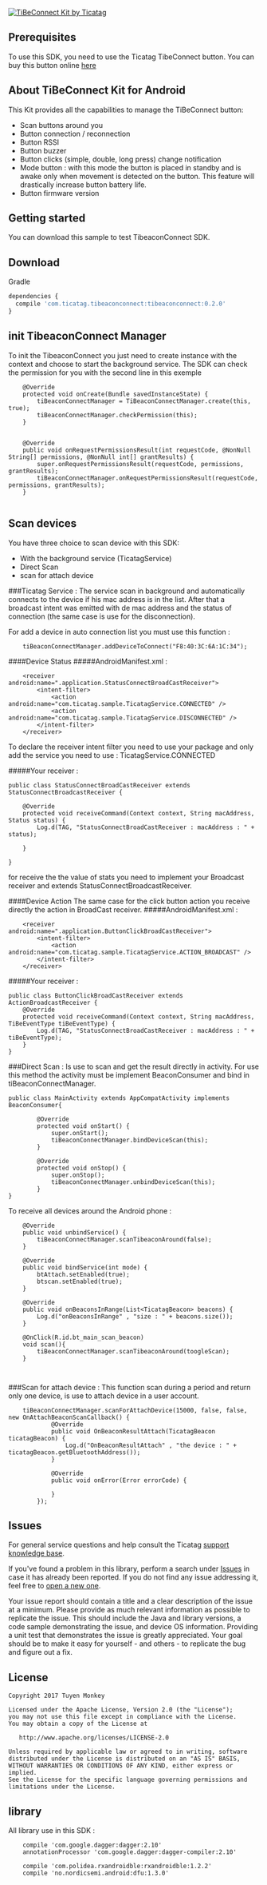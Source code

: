 [![TiBeConnect Kit by Ticatag](logo.png)](https://ticatag.com)

## Prerequisites
To use this SDK, you need to use the Ticatag TibeConnect button.
You can buy this button online [here](http://www.ticatag.com/categorie-produit/b2c)

## About TiBeConnect Kit for Android 

This Kit provides all the capabilities to manage the TiBeConnect button:
- Scan buttons around you
- Button connection / reconnection
- Button RSSI
- Button buzzer
- Button clicks (simple, double, long press) change notification
- Mode button : with this mode the button is placed in standby and is awake only when movement is detected on the button. This feature will drastically increase button battery life.
- Button firmware version

## Getting started
You can download this sample to test TibeaconConnect SDK.

## Download
Gradle

```javascript
dependencies {
  compile 'com.ticatag.tibeaconconnect:tibeaconconnect:0.2.0'
}
```

## init TibeaconConnect Manager
To init the TibeaconConnect you just need to create instance with the context and choose to start the background service.
The SDK can check the permission for you with the second line in this exemple
```
    @Override
    protected void onCreate(Bundle savedInstanceState) {
        tiBeaconConnectManager = TiBeaconConnectManager.create(this, true);
        tiBeaconConnectManager.checkPermission(this);
    }
    
    
    @Override
    public void onRequestPermissionsResult(int requestCode, @NonNull String[] permissions, @NonNull int[] grantResults) {
        super.onRequestPermissionsResult(requestCode, permissions, grantResults);
        tiBeaconConnectManager.onRequestPermissionsResult(requestCode, permissions, grantResults);
    }
    
```

## Scan devices
You have three choice to scan device with this SDK:
- With the background service (TicatagService)
- Direct Scan
- scan for attach device


###Ticatag Service :
The service scan in background and automatically connects to the device if his mac address is in the list.
After that a broadcast intent was emitted with de mac address and the status of connection (the same case is use for the disconnection).

For add a device in auto connection list you must use this function :
```
    tiBeaconConnectManager.addDeviceToConnect("F8:40:3C:6A:1C:34");
```


####Device Status
#####AndroidManifest.xml : 
```
    <receiver android:name=".application.StatusConnectBroadCastReceiver">
        <intent-filter>
            <action android:name="com.ticatag.sample.TicatagService.CONNECTED" />
            <action android:name="com.ticatag.sample.TicatagService.DISCONNECTED" />
        </intent-filter>
    </receiver>
```
To declare the receiver intent filter you need to use your package and only add the service you need to use : TicatagService.CONNECTED

#####Your receiver :
```
public class StatusConnectBroadCastReceiver extends StatusConnectBroadcastReceiver {

    @Override
    protected void receiveCommand(Context context, String macAddress, Status status) {
        Log.d(TAG, "StatusConnectBroadCastReceiver : macAddress : " + status);
        
    }

}
```
for receive the the value of stats you need to implement your Broadcast receiver and extends StatusConnectBroadcastReceiver.

####Device Action
The same case for the click button action you receive directly the action in BroadCast receiver.
#####AndroidManifest.xml : 
```
    <receiver android:name=".application.ButtonClickBroadCastReceiver">
        <intent-filter>
            <action android:name="com.ticatag.sample.TicatagService.ACTION_BROADCAST" />
        </intent-filter>
    </receiver>
```
#####Your receiver :
```
public class ButtonClickBroadCastReceiver extends ActionBroadcastReceiver {
    @Override
    protected void receiveCommand(Context context, String macAddress, TiBeEventType tiBeEventType) {
        Log.d(TAG, "StatusConnectBroadCastReceiver : macAddress : " + tiBeEventType);
    }
}

```


###Direct Scan :
Is use to scan and get the result directly in activity. 
For use this method the activity must be implement BeaconConsumer and bind in tiBeaconConnectManager.
```
public class MainActivity extends AppCompatActivity implements BeaconConsumer{

        @Override
        protected void onStart() {
            super.onStart();
            tiBeaconConnectManager.bindDeviceScan(this);
        }
    
        @Override
        protected void onStop() {
            super.onStop();
            tiBeaconConnectManager.unbindDeviceScan(this);
        }
}
```

To receive all devices around the Android phone : 
```
    @Override
    public void unbindService() {
        tiBeaconConnectManager.scanTibeaconAround(false);
    }

    @Override
    public void bindService(int mode) {
        btAttach.setEnabled(true);
        btscan.setEnabled(true);
    }

    @Override
    public void onBeaconsInRange(List<TicatagBeacon> beacons) {
        Log.d("onBeaconsInRange" , "size : " + beacons.size());
    }
    
    @OnClick(R.id.bt_main_scan_beacon)
    void scan(){
        tiBeaconConnectManager.scanTibeaconAround(toogleScan);
    }
    
    
```


###Scan for attach device :
This function scan during a period and return only one device, is use to attach device in a user account.
```
    tiBeaconConnectManager.scanForAttachDevice(15000, false, false, new OnAttachBeaconScanCallback() {
            @Override
            public void OnBeaconResultAttach(TicatagBeacon ticatagBeacon) {
                Log.d("OnBeaconResultAttach" , "the device : " + ticatagBeacon.getBluetoothAddress());
            }

            @Override
            public void onError(Error errorCode) {

            }
        });
```


## Issues
 For general service questions and help consult the Ticatag  [support knowledge base](https://ticatag.zendesk.com/).

If you've found a problem in this library, perform a search under
[Issues](https://github.com/Ticatag/TibeaconConnect/issues)
in case it has already been reported. If you do not find any issue addressing it, feel free to [open a new
one](https://github.com/Ticatag/TibeaconConnect/issues/new).

Your issue report should contain a title and a clear description of the issue at a minimum. Please provide as much relevant information as possible to replicate the issue. This should include the Java and library versions, a code
sample demonstrating the issue, and device OS information. Providing a unit test that demonstrates the issue is greatly appreciated. Your goal should be to make it easy for yourself - and others - to replicate the bug and figure out a
fix.

## License

    Copyright 2017 Tuyen Monkey

    Licensed under the Apache License, Version 2.0 (the "License");
    you may not use this file except in compliance with the License.
    You may obtain a copy of the License at

       http://www.apache.org/licenses/LICENSE-2.0

    Unless required by applicable law or agreed to in writing, software
    distributed under the License is distributed on an "AS IS" BASIS,
    WITHOUT WARRANTIES OR CONDITIONS OF ANY KIND, either express or implied.
    See the License for the specific language governing permissions and
    limitations under the License.


## library
All library use in this SDK :
```
    compile 'com.google.dagger:dagger:2.10'
    annotationProcessor 'com.google.dagger:dagger-compiler:2.10'

    compile 'com.polidea.rxandroidble:rxandroidble:1.2.2'
    compile 'no.nordicsemi.android:dfu:1.3.0'
```